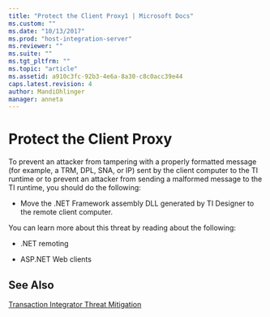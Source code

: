 ```yaml
---
title: "Protect the Client Proxy1 | Microsoft Docs"
ms.custom: ""
ms.date: "10/13/2017"
ms.prod: "host-integration-server"
ms.reviewer: ""
ms.suite: ""
ms.tgt_pltfrm: ""
ms.topic: "article"
ms.assetid: a910c3fc-92b3-4e6a-8a30-c8c0acc39e44
caps.latest.revision: 4
author: MandiOhlinger
manager: anneta
---
```

# Protect the Client Proxy
To prevent an attacker from tampering with a properly formatted message (for example, a TRM, DPL, SNA, or IP) sent by the client computer to the TI runtime or to prevent an attacker from sending a malformed message to the TI runtime, you should do the following:  
  
-   Move the .NET Framework assembly DLL generated by TI Designer to the remote client computer.  
  
 You can learn more about this threat by reading about the following:  
  
-   .NET remoting  
  
-   ASP.NET Web clients  
  
## See Also  
 [Transaction Integrator Threat Mitigation](../core/transaction-integrator-threat-mitigation.md)
